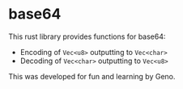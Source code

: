 # base64

This rust library provides functions for base64:
*  Encoding of `Vec<u8>` outputting to `Vec<char>`
*  Decoding of `Vec<char>` outputting to `Vec<u8>`

This was developed for fun and learning by Geno.
